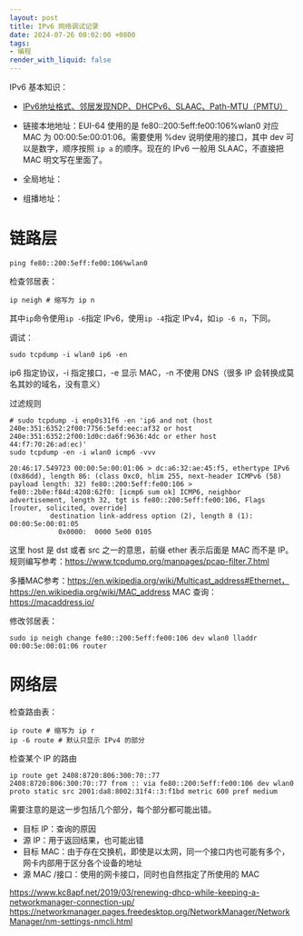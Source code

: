 ```yaml
---
layout: post
title: IPv6 网络调试记录
date: 2024-07-26 00:02:00 +0800
tags: 
- 编程
render_with_liquid: false
---
```


IPv6 基本知识：
- [IPv6地址格式、邻居发现NDP、DHCPv6、SLAAC、Path-MTU（PMTU）](https://www.jianshu.com/p/3bd05c37d3b0)

- 链接本地地址：EUI-64 使用的是 fe80::200:5eff:fe00:106%wlan0 对应 MAC 为 00:00:5e:00:01:06。需要使用 %dev 说明使用的接口，其中 dev 可以是数字，顺序按照 `ip a` 的顺序。现在的 IPv6 一般用 SLAAC，不直接把 MAC 明文写在里面了。
- 全局地址：
- 组播地址：

# 链路层

```
ping fe80::200:5eff:fe00:106%wlan0
```

检查邻居表：

```
ip neigh # 缩写为 ip n
```

其中`ip`命令使用`ip -6`指定 IPv6，使用`ip -4`指定 IPv4，如`ip -6 n`，下同。

调试：
```
sudo tcpdump -i wlan0 ip6 -en
```
ip6 指定协议，-i 指定接口，-e 显示 MAC，-n 不使用 DNS（很多 IP 会转换成莫名其妙的域名，没有意义）

过滤规则

```
# sudo tcpdump -i enp0s31f6 -en 'ip6 and not (host 240e:351:6352:2f00:7756:5efd:eec:af32 or host 240e:351:6352:2f00:1d0c:da6f:9636:4dc or ether host 44:f7:70:26:ad:ec)'
sudo tcpdump -en -i wlan0 icmp6 -vvv
```

```
20:46:17.549723 00:00:5e:00:01:06 > dc:a6:32:ae:45:f5, ethertype IPv6 (0x86dd), length 86: (class 0xc0, hlim 255, next-header ICMPv6 (58) payload length: 32) fe80::200:5eff:fe00:106 > fe80::2b0e:f84d:4208:62f0: [icmp6 sum ok] ICMP6, neighbor advertisement, length 32, tgt is fe80::200:5eff:fe00:106, Flags [router, solicited, override]
          destination link-address option (2), length 8 (1): 00:00:5e:00:01:05
            0x0000:  0000 5e00 0105
```

这里 host 是 dst 或者 src 之一的意思，前缀 ether 表示后面是 MAC 而不是 IP。规则编写参考：https://www.tcpdump.org/manpages/pcap-filter.7.html

多播MAC参考：https://en.wikipedia.org/wiki/Multicast_address#Ethernet，https://en.wikipedia.org/wiki/MAC_address
MAC 查询：https://macaddress.io/

修改邻居表：
```
sudo ip neigh change fe80::200:5eff:fe00:106 dev wlan0 lladdr 00:00:5e:00:01:06 router
```

# 网络层

检查路由表：

```
ip route # 缩写为 ip r
ip -6 route # 默认只显示 IPv4 的部分
```

检查某个 IP 的路由

```
ip route get 2408:8720:806:300:70::77
2408:8720:806:300:70::77 from :: via fe80::200:5eff:fe00:106 dev wlan0 proto static src 2001:da8:8002:31f4::3:f1bd metric 600 pref medium
```

需要注意的是这一步包括几个部分，每个部分都可能出错。

- 目标 IP：查询的原因
- 源 IP：用于返回结果，也可能出错
- 目标 MAC：由于存在交换机，即使是以太网，同一个接口内也可能有多个，网卡内部用于区分各个设备的地址
- 源 MAC /接口：使用的网卡接口，同时也自然指定了所使用的 MAC

https://www.kc8apf.net/2019/03/renewing-dhcp-while-keeping-a-networkmanager-connection-up/
https://networkmanager.pages.freedesktop.org/NetworkManager/NetworkManager/nm-settings-nmcli.html
